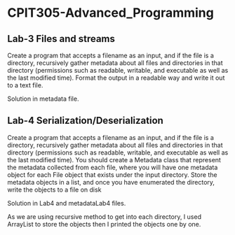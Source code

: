 # CPIT305-Advanced_Programming

## Lab-3 Files and streams

Create a program that accepts a filename as an input, and if the file is a directory, recursively gather metadata about all files and directories in that directory (permissions such as readable, writable, and executable as well as the last modified time). Format the output in a readable way and write it out to a text file.

Solution in metadata file.

## Lab-4 Serialization/Deserialization

Create a program that accepts a filename as an input, and if the file is a directory, recursively gather metadata about all files and directories in that directory (permissions such as readable, writable, and executable as well as the last modified time). You should create a Metadata class that represent the metadata collected from each file, where you will have one metadata object for each File object that exists under the input directory. Store the metadata objects in a list, and once you have enumerated the directory, write the objects to a file on disk

Solution in Lab4 and metadataLab4 files.

As we are using recursive method to get into each directory, I used ArrayList to store the objects then I printed the objects one by one. 

